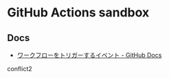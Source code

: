 # GitHub Actions sandbox

## Docs

- [ワークフローをトリガーするイベント - GitHub Docs](https://docs.github.com/ja/actions/reference/events-that-trigger-workflows)

conflict2
